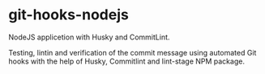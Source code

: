 # git-hooks-nodejs
NodeJS applicetion with Husky and CommitLint.

Testing, lintin and verification of the commit message using automated Git hooks with the help of Husky, Commitlint and lint-stage NPM package.
